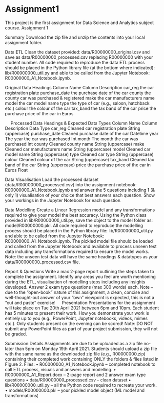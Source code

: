 # Assignment1
This project is the first assignment for Data Science and Analytics subject course.
Assignment 1

Summary
Download the zip file and unzip the contents into your local assignment folder.
 
Data ETL
Clean the dataset provided: data/R00000000_original.csv and save as data/R00000000_processed.csv replacing R00000000 with your student number.
All code required to reproduce the data ETL process should be placed in the Python library file (at the bottom where indicated): lib/R00000000_util.py and able to be called from the Jupyter Notebook: R00000000_A1_Notebook.ipynb.

Original Data Headings
Column Name	Column Description
car_reg	the car registration plate
purchase_date	the purchase date of the car
county	the county car was purchased & registered
make	the car manufacturers name
model	the car model name
type	the type of car (e.g., saloon, hatchback etc.)
colour	the colour of the car
tax_band	the tax band of the car
price	the purchase price of the car in Euros

 
Processed Data Headings & Expected Data Types
Column Name	Column Description	Data Type
car_reg	Cleaned car registration plate	String (uppercase)
purchase_date	Cleaned purchase date of the car	Datetime
year	The year the car was purchased	Int
month	The month the car was purchased	Int
county	Cleaned county name	String (uppercase)
make	Cleaned car manufacturers name	String (uppercase)
model	Cleaned car model name	String (uppercase)
type	Cleaned car type	String (uppercase)
colour	Cleaned colour of the car	String (uppercase)
tax_band	Cleaned tax band of the car	String (uppercase)
price	the purchase price of the car in Euros	Float

Data Visualisation
Load the processed dataset (data/R00000000_processed.csv) into the assignment notebook: R00000000_A1_Notebook.ipynb and answer the 5 questions including 1 (& only 1) visualisation of your choice that best answers each question. Show your workings in the Jupyter Notebook for each question.

Data Modelling
Create a Linear Regression model and any transformations required to give your model the best accuracy. Using the Python class provided in lib/R00000000_util.py, save the object to the model folder as: model/R00000000.pkl.
All code required to reproduce the modelling process should be placed in the Python library file: lib/R00000000_util.py and able to be called from the Jupyter Notebook: R00000000_A1_Notebook.ipynb.
The pickled model file should be loaded and called from the Jupyter Notebook and available to process unseen test data including any transformations required to ensure the model works. Note: the unseen test data will have the same headings & datatypes as your data/R00000000_processed.csv file.

Report & Questions
Write a max 2-page report outlining the steps taken to complete the assignment. Identify any areas you feel are worth mentioning during the ETL, visualisation of modelling steps including any insights developed.
Answer 2 exam type questions (max 300 words) each. Note – due to the “open-book” nature of this assignment, a clean, concise and well-thought-out answer of your “own” viewpoint is expected, this is not a “cut and paste” exercise!
 
Presentation
Presentations for the assignment will take place on Tue 20th April 2021 between 6pm and 10pm. Each student has 5 minutes to present their work. How you demonstrate your work is entirely up to you (e.g., PowerPoint, Jupyter notebooks, videos, mimes etc.). Only students present on the evening can be scored!
Note: DO NOT submit any PowerPoint files as part of your project submission, they will not be graded.

Submission Details
Assignments are due to be uploaded as a zip file no-later than 5pm on Monday 19th April 2021.
Students should upload a zip file with the same name as the downloaded zip file (e.g., R00000000.zip) containing their completed work containing ONLY the folders & files listed in Figure 2.
Files:
•	R00000000_A1_Notebook.ipynb – completed notebook to call ETL process, visuals and answers and modelling.
•	R00000000_A1_Report.docx – 2-page report and 2 answer exam type questions
•	data/R00000000_processed.csv – clean dataset
•	lib/R00000000_util.py – all the Python code required to recreate your work.
•	models/R00000000.pkl – your pickled model object (ML model and transformations)
